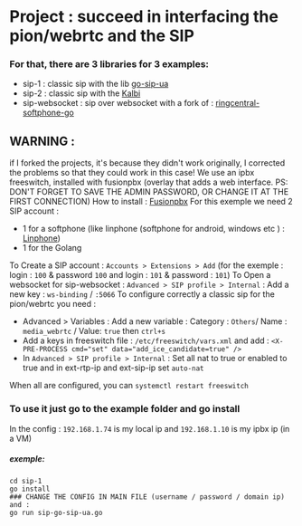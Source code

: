 # Project : succeed in interfacing the pion/webrtc and the SIP

### For that, there are 3 libraries for 3 examples:
- sip-1 : classic sip with the lib [go-sip-ua](https://github.com/cloudwebrtc/go-sip-ua)
- sip-2 : classic sip with the [Kalbi](https://github.com/KalbiProject/Kalbi)
- sip-websocket : sip over websocket with a fork of : [ringcentral-softphone-go](https://github.com/ringcentral/ringcentral-softphone-go)

## WARNING :
if I forked the projects, it's because they didn't work originally, I corrected the problems so that they could work in this case!
We use an ipbx freeswitch, installed with fusionpbx (overlay that adds a web interface. PS: DON'T FORGET TO SAVE THE ADMIN PASSWORD, OR CHANGE IT AT THE FIRST CONNECTION)
How to install : [Fusionpbx](https://docs.fusionpbx.com/en/latest/getting_started/quick_install.html)
For this exemple we need 2 SIP account :
- 1 for a softphone (like linphone (softphone for android, windows etc ) : [Linphone](https://www.linphone.org/))
- 1 for the Golang

To Create a SIP account : ```Accounts > Extensions > Add``` (for the exemple : login : ```100``` & password ```100``` and login : ```101``` & password : ```101```)
To Open a websocket for sip-websocket : ```Advanced > SIP profile > Internal``` : Add a new key : ```ws-binding``` / ```:5066```
To configure correctly a classic sip for the pion/webrtc you need :
- Advanced > Variables : Add a new variable :  Category : ```Others```/ Name : ```media_webrtc``` / Value: ```true``` then ```ctrl+s```
- Add a keys in freeswitch file : ```/etc/freeswitch/vars.xml``` and add : ```<X-PRE-PROCESS cmd="set" data="add_ice_candidate=true" />```
- In ```Advanced > SIP profile > Internal``` : Set all nat to true or enabled to true and in ext-rtp-ip and ext-sip-ip set ```auto-nat```

When all are configured, you can ```systemctl restart freeswitch```

### To use it just go to the example folder and go install

In the config : ```192.168.1.74``` is my local ip and ```192.168.1.10``` is my ipbx ip (in a VM)


##### exemple:
```
cd sip-1
go install
### CHANGE THE CONFIG IN MAIN FILE (username / password / domain ip) and :
go run sip-go-sip-ua.go
```

